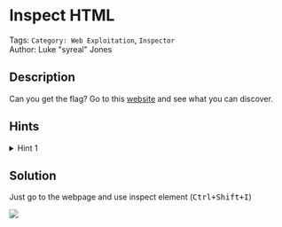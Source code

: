 # Inspect HTML

Tags: `Category: Web Exploitation`, `Inspector`\
Author: Luke "syreal" Jones

## Description

Can you get the flag?
Go to this [website](http://saturn.picoctf.net:49386/) and see what you can discover.

## Hints

<details>
<summary>Hint 1</summary>

What is the web inspector in web browsers?

</details>

## Solution

Just go to the webpage and use inspect element (<kbd>Ctrl+Shift+I</kbd>)

![](https://i.ibb.co/cNhq63p/chrome-Tu4-Nbc8-QNK.png)
